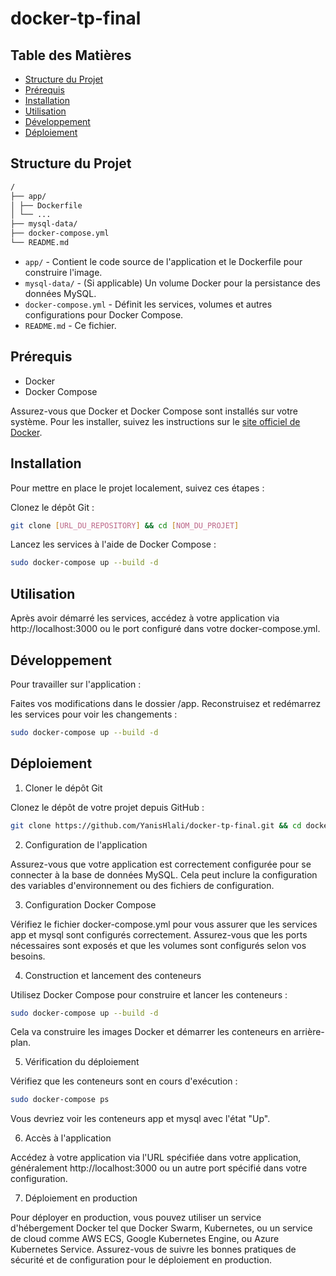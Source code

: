 # docker-tp-final

## Table des Matières

- [Structure du Projet](#structure-du-projet)
- [Prérequis](#prérequis)
- [Installation](#installation)
- [Utilisation](#utilisation)
- [Développement](#développement)
- [Déploiement](#déploiement)

## Structure du Projet

```bash
/
├── app/
│ ├── Dockerfile
│ └── ...
├── mysql-data/
├── docker-compose.yml
└── README.md
```


- `app/` - Contient le code source de l'application et le Dockerfile pour construire l'image.
- `mysql-data/` - (Si applicable) Un volume Docker pour la persistance des données MySQL.
- `docker-compose.yml` - Définit les services, volumes et autres configurations pour Docker Compose.
- `README.md` - Ce fichier.

## Prérequis

- Docker
- Docker Compose

Assurez-vous que Docker et Docker Compose sont installés sur votre système. Pour les installer, suivez les instructions sur le [site officiel de Docker](https://docs.docker.com/get-docker/).

## Installation

Pour mettre en place le projet localement, suivez ces étapes :

Clonez le dépôt Git :

```bash
git clone [URL_DU_REPOSITORY] && cd [NOM_DU_PROJET]
```

Lancez les services à l'aide de Docker Compose :
```bash
sudo docker-compose up --build -d
```

## Utilisation
Après avoir démarré les services, accédez à votre application via http://localhost:3000 ou le port configuré dans votre docker-compose.yml.

## Développement
Pour travailler sur l'application :

Faites vos modifications dans le dossier /app.
Reconstruisez et redémarrez les services pour voir les changements :
```bash
sudo docker-compose up --build -d
```

## Déploiement

1. Cloner le dépôt Git

Clonez le dépôt de votre projet depuis GitHub :
```bash
git clone https://github.com/YanisHlali/docker-tp-final.git && cd docker-tp-final
```

2. Configuration de l'application

Assurez-vous que votre application est correctement configurée pour se connecter à la base de données MySQL. Cela peut inclure la configuration des variables d'environnement ou des fichiers de configuration.

3. Configuration Docker Compose

Vérifiez le fichier docker-compose.yml pour vous assurer que les services app et mysql sont configurés correctement. Assurez-vous que les ports nécessaires sont exposés et que les volumes sont configurés selon vos besoins.

4. Construction et lancement des conteneurs

Utilisez Docker Compose pour construire et lancer les conteneurs :
```bash
sudo docker-compose up --build -d
```
Cela va construire les images Docker et démarrer les conteneurs en arrière-plan.

5. Vérification du déploiement

Vérifiez que les conteneurs sont en cours d'exécution :
```bash
sudo docker-compose ps
```
Vous devriez voir les conteneurs app et mysql avec l'état "Up".

6. Accès à l'application

Accédez à votre application via l'URL spécifiée dans votre application, généralement http://localhost:3000 ou un autre port spécifié dans votre configuration.

7. Déploiement en production

Pour déployer en production, vous pouvez utiliser un service d'hébergement Docker tel que Docker Swarm, Kubernetes, ou un service de cloud comme AWS ECS, Google Kubernetes Engine, ou Azure Kubernetes Service. Assurez-vous de suivre les bonnes pratiques de sécurité et de configuration pour le déploiement en production.





